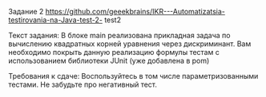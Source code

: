 Задание 2
https://github.com/geeekbrains/IKR---Automatizatsia-testirovania-na-Java-test-2- test2

Текст задания: 
В блоке main реализована прикладная задача по вычислению квадратных корней уравнения через дискриминант. Вам необходимо покрыть данную реализацию формулы тестам с использованием библиотеки JUnit (уже добавлена в pom)

Требования к сдаче: 
Воспользуйтесь в том числе параметризованными тестами. Не забудьте про негативный тест.
